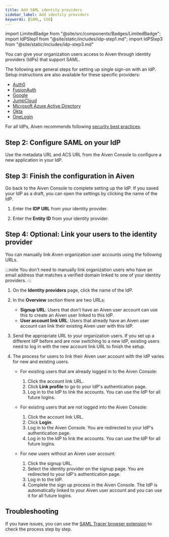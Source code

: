 ```yaml
---
title: Add SAML identity providers
sidebar_label: Add identity providers
keywords: [SAML, SSO]
---
```

<!-- vale off -->
import LimitedBadge from "@site/src/components/Badges/LimitedBadge";
import IdPStep1 from "@site/static/includes/idp-step1.md";
import IdPStep3 from "@site/static/includes/idp-step3.md"

<!-- vale on -->

You can give your organization users access to Aiven through identity providers (IdPs) that support SAML.

The following are general steps for setting up single sign-on with an IdP. Setup
instructions are also available for these specific providers:

-   [Auth0](/docs/platform/howto/saml/add-auth0-idp)
-   [FusionAuth](/docs/platform/howto/saml/add-fusionauth-idp)
-   [Google](/docs/platform/howto/saml/add-google-idp)
-   [JumpCloud](/docs/platform/howto/saml/add-jumpcloud-idp)
-   [Microsoft Azure Active Directory](/docs/platform/howto/saml/add-azure-idp)
-   [Okta](/docs/platform/howto/saml/add-okta-idp)
-   [OneLogin](/docs/platform/howto/saml/add-onelogin-idp)

For all IdPs, Aiven recommends following [security best practices](/docs/platform/howto/list-identity-providers).

<IdPStep1/>

## Step 2: Configure SAML on your IdP

Use the metadata URL and ACS URL from the Aiven Console to configure a
new application in your IdP.

## Step 3: Finish the configuration in Aiven

Go back to the Aiven Console to complete setting up the IdP. If you saved your IdP as a
draft, you can open the settings by clicking the name of the IdP.

1. Enter the **IDP URL** from your identity provider.

1. Enter the **Entity ID** from your identity provider.

<IdPStep3/>

## Step 4: Optional: Link your users to the identity provider

You can manually link Aiven organization user accounts using the following URLs.

:::note
You don't need to manually link organization users who have an email address that matches
a verified domain linked to one of your identity providers.
:::

1. On the **Identity providers** page, click the name of the IdP.

1. In the **Overview** section there are two URLs:
    -   **Signup URL**: Users that don't have an Aiven user account can
        use this to create an Aiven user linked to this IdP.
    -   **User account link URL**: Users that already have an Aiven user
        account can link their existing Aiven user with this IdP.

1. Send the appropriate URL to your organization users. If you set up a
    different IdP before and are now switching to a new IdP, existing
    users need to log in with the new account link URL to finish the
    setup.

1. The process for users to link their Aiven user account with the IdP varies for new and
   existing users.

   -   For existing users that are already logged in to the Aiven Console:
       1. Click the account link URL.
       1. Click **Link profile** to go to your IdP's authentication page.
       1. Log in to the IdP to link the accounts. You can use the IdP
          for all future logins.

   -   For existing users that are not logged into the Aiven Console:
       1. Click the account link URL.
       1. Click **Login**.
       1. Log in to the Aiven Console. You are redirected to your IdP's authentication page.
       1. Log in to the IdP to link the accounts. You can use the IdP for all future logins.

   -   For new users without an Aiven user account:
       1. Click the signup URL.
       1. Select the identity provider on the signup page. You are redirected to your
          IdP's authentication page.
       1. Log in to the IdP.
       1. Complete the sign up process in the Aiven Console. The IdP is automatically linked
          to your Aiven user account and you can use it for all future logins.

## Troubleshooting

If you have issues, you can use the [SAML Tracer browser
extension](https://addons.mozilla.org/firefox/addon/saml-tracer/) to
check the process step by step.
